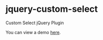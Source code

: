 # jquery-custom-select
Custom Select jQuery Plugin

You can view a demo [here](https://kvlsrg.github.io/jquery-custom-select/).
